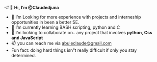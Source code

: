 -# 👋 **Hi, I’m @Claudedjuna**
- 👀 I’m Looking for more experience with projects and interneship opportunities in been a better SE.
- 🌱 I’m currently learning BASH scripting, python and C
- 💞️ I’m looking to collaborate on.. any project that involves **python, Css and JavaScript** 
- 📫 you can reach me via abuleclaude@gmail.com 
- Fun fact: doing hard things isn"t really difficult if only you stay determined.
 
<!---
Claudedjuna/Claudedjuna is a ✨ special ✨ repository because its `README.md` (this file) appears on your GitHub profile.
You can click the Preview link to take a look at your changes.
--->
